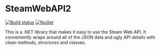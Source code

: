 # SteamWebAPI2
[![Build status](https://ci.appveyor.com/api/projects/status/cga6ck03o286sq80?svg=true)](https://ci.appveyor.com/project/JustinSkiles/steamwebapi2)
[![NuGet](https://img.shields.io/nuget/v/SteamWebAPI2.svg)](https://www.nuget.org/packages/SteamWebAPI2)

This is a .NET library that makes it easy to use the Steam Web API. It conveniently wraps around all of the JSON data and ugly API details with clean methods, structures and classes.
